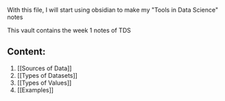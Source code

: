 With this file, I will start using obsidian to make my "Tools in Data Science" notes

This vault contains the week 1 notes of TDS

## Content:
1. [[Sources of Data]]
2. [[Types of Datasets]]
3. [[Types of Values]]
4. [[Examples]]
